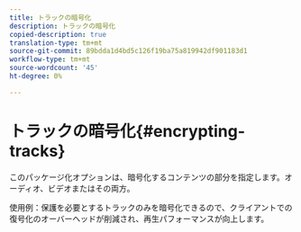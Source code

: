 ```yaml
---
title: トラックの暗号化
description: トラックの暗号化
copied-description: true
translation-type: tm+mt
source-git-commit: 89bdda1d4bd5c126f19ba75a819942df901183d1
workflow-type: tm+mt
source-wordcount: '45'
ht-degree: 0%

---
```



# トラックの暗号化{#encrypting-tracks}

このパッケージ化オプションは、暗号化するコンテンツの部分を指定します。オーディオ、ビデオまたはその両方。

使用例：保護を必要とするトラックのみを暗号化できるので、クライアントでの復号化のオーバーヘッドが削減され、再生パフォーマンスが向上します。
